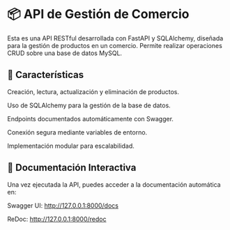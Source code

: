 # 📦 API de Gestión de Comercio

Esta es una API RESTful desarrollada con FastAPI y SQLAlchemy, diseñada para la gestión de productos en un comercio. Permite realizar operaciones CRUD sobre una base de datos MySQL.

## 🚀 Características

Creación, lectura, actualización y eliminación de productos.

Uso de SQLAlchemy para la gestión de la base de datos.

Endpoints documentados automáticamente con Swagger.

Conexión segura mediante variables de entorno.

Implementación modular para escalabilidad.

## 📄 Documentación Interactiva
Una vez ejecutada la API, puedes acceder a la documentación automática en:

Swagger UI: http://127.0.0.1:8000/docs

ReDoc: http://127.0.0.1:8000/redoc

